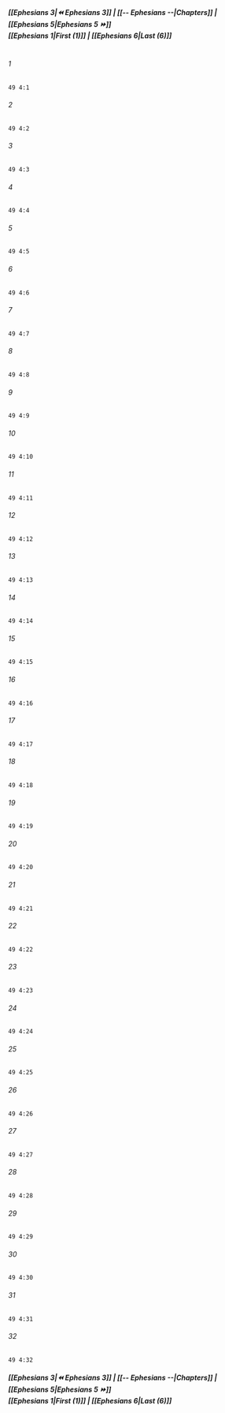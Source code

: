 
##### **[[Ephesians 3|⏪ Ephesians 3]] | [[-- Ephesians --|Chapters]] | [[Ephesians 5|Ephesians 5 ⏩]]**<br>**[[Ephesians 1|First (1)]] | [[Ephesians 6|Last (6)]]**<br><br>

###### 1
``` verse
49 4:1
```
###### 2
``` verse
49 4:2
```
###### 3
``` verse
49 4:3
```
###### 4
``` verse
49 4:4
```
###### 5
``` verse
49 4:5
```
###### 6
``` verse
49 4:6
```
###### 7
``` verse
49 4:7
```
###### 8
``` verse
49 4:8
```
###### 9
``` verse
49 4:9
```
###### 10
``` verse
49 4:10
```
###### 11
``` verse
49 4:11
```
###### 12
``` verse
49 4:12
```
###### 13
``` verse
49 4:13
```
###### 14
``` verse
49 4:14
```
###### 15
``` verse
49 4:15
```
###### 16
``` verse
49 4:16
```
###### 17
``` verse
49 4:17
```
###### 18
``` verse
49 4:18
```
###### 19
``` verse
49 4:19
```
###### 20
``` verse
49 4:20
```
###### 21
``` verse
49 4:21
```
###### 22
``` verse
49 4:22
```
###### 23
``` verse
49 4:23
```
###### 24
``` verse
49 4:24
```
###### 25
``` verse
49 4:25
```
###### 26
``` verse
49 4:26
```
###### 27
``` verse
49 4:27
```
###### 28
``` verse
49 4:28
```
###### 29
``` verse
49 4:29
```
###### 30
``` verse
49 4:30
```
###### 31
``` verse
49 4:31
```
###### 32
``` verse
49 4:32
```

##### **[[Ephesians 3|⏪ Ephesians 3]] | [[-- Ephesians --|Chapters]] | [[Ephesians 5|Ephesians 5 ⏩]]**<br>**[[Ephesians 1|First (1)]] | [[Ephesians 6|Last (6)]]**
